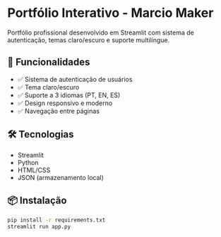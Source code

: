 # Portfólio Interativo - Marcio Maker

Portfólio profissional desenvolvido em Streamlit com sistema de autenticação, temas claro/escuro e suporte multilíngue.

## 🚀 Funcionalidades

- ✅ Sistema de autenticação de usuários
- ✅ Tema claro/escuro
- ✅ Suporte a 3 idiomas (PT, EN, ES)
- ✅ Design responsivo e moderno
- ✅ Navegação entre páginas

## 🛠️ Tecnologias

- Streamlit
- Python
- HTML/CSS
- JSON (armazenamento local)

## 📦 Instalação

```bash
pip install -r requirements.txt
streamlit run app.py